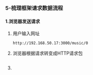 ### 5-梳理框架请求数据流程

#### 1.浏览器发送请求

1. 用户输入网址

   ```
   http://192.168.50.17:3000/music/0
   ```

   

2. 浏览器根据请求转变成HTTP请求包

   ```
   
   ```

   

3. 